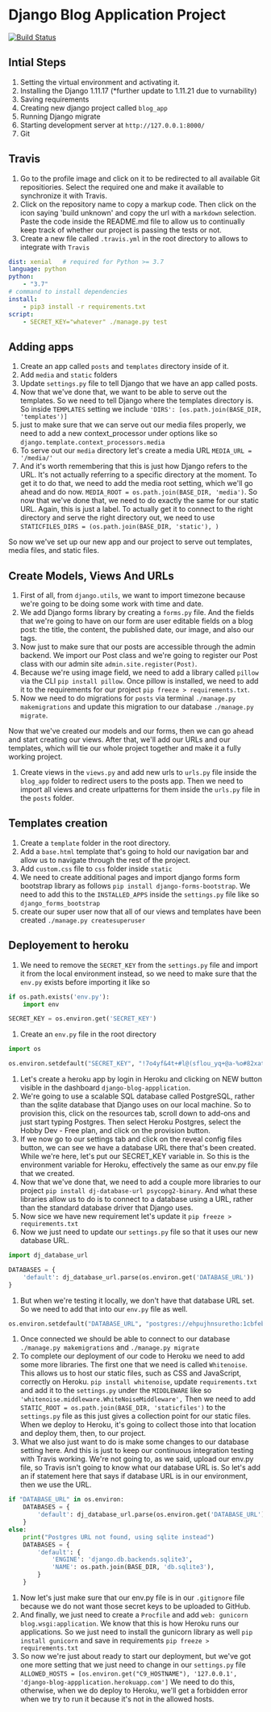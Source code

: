 # Django Blog Application Project

[![Build Status](https://travis-ci.org/danielsky81/DjangoBlogApp.svg?branch=master)](https://travis-ci.org/danielsky81/DjangoBlogApp)

## Intial Steps

1. Setting the virtual environment and activating it.
1. Installing the Django 1.11.17 (*further update to 1.11.21 due to vurnability)
1. Saving requirements
1. Creating new django project called `blog_app`
1. Running Django migrate
1. Starting development server at `http://127.0.0.1:8000/`
1. Git

## Travis

1. Go to the profile image and click on it to be redirected to all available Git repositiories. Select the required one and make it available to synchronize it with Travis.
1. Click on the repository name to copy a markup code. Then click on the icon saying 'build unknown' and copy the url with a `markdown` selection. Paste the code inside the README.md file to allow us to continually keep track of whether our project is passing the tests or not.
1. Create a new file called `.travis.yml` in the root directory to allows to integrate with `Travis`

```yml
dist: xenial   # required for Python >= 3.7
language: python
python:
    - "3.7"
# command to install dependencies
install:
    - pip3 install -r requirements.txt
script:
    - SECRET_KEY="whatever" ./manage.py test
```

## Adding apps

1. Create an app called `posts` and `templates` directory inside of it.
1. Add `media` and `static` folders
1. Update `settings.py` file to tell Django that we have an app called posts.
1. Now that we've done that, we want to be able to serve out the templates. So we need to tell Django where the templates directory is.  So inside `TEMPLATES` setting we include `'DIRS': [os.path.join(BASE_DIR, 'templates')]`
1. just to make sure that we can serve out our media files properly, we need to add a new context_processor under options like so `django.template.context_processors.media`
1. To serve out our `media` directory let's create a media URL `MEDIA_URL = '/media/'`
1. And it's worth remembering that this is just how Django refers to the URL. It's not actually referring to a specific directory at the moment. To get it to do that, we need to add the media root setting, which we'll go ahead and do now. `MEDIA_ROOT = os.path.join(BASE_DIR, 'media')`. So now that we've done that, we need to do exactly the same for our static URL. Again, this is just a label. To actually get it to connect to the right directory and serve the right directory out, we need to use `STATICFILES_DIRS = (os.path.join(BASE_DIR, 'static'), )`

So now we've set up our new app and our project to serve out templates, media files, and static files.

## Create Models, Views And URLs

1. First of all, from `django.utils`, we want to import timezone because we're going to be doing some work with time and date.
1. We add Django forms library by creating a `forms.py` file. And the fields that we're going to have on our form are user editable fields on a blog post: the title, the content, the published date, our image, and also our tags.
1. Now just to make sure that our posts are accessible through the admin backend. We import our Post class and we're going to register our Post class with our admin site `admin.site.register(Post)`.
1. Because we're using image field, we need to add a library called `pillow` via the CLI `pip install pillow`. Once pillow is installed, we need to add it to the requirements for our project `pip freeze > requirements.txt`.
1. Now we need to do migrations for `posts` via terminal `./manage.py makemigrations` and update this migration to our database `./manage.py migrate`.

Now that we've created our models and our forms, then we can go ahead and start creating our views. After that, we'll add our URLs and our templates, which will tie our whole project together and make it a fully working project.

1. Create views in the `views.py` and add new urls to `urls.py` file inside the `blog_app` folder to redirect users to the posts app. Then we need to import all views and create urlpatterns for them inside the `urls.py` file in the `posts` folder.

## Templates creation

1. Create a `template` folder in the root directory.
1. Add a `base.html` template that's going to hold our navigation bar and allow us to navigate through the rest of the project.
1. Add `custom.css` file to `css` folder inside `static`
1. We need to create additional pages and import django forms form bootstrap library as follows `pip install django-forms-bootstrap`. We need to add this to the `INSTALLED_APPS` inside the `settings.py` file like so `django_forms_bootstrap`
1. create our super user now that all of our views and templates have been created `./manage.py createsuperuser`

## Deployement to heroku

1. We need to remove the `SECRET_KEY` from the `settings.py` file and import it from the local environment instead, so we need to make sure that the `env.py` exists before importing it like so

```py
if os.path.exists('env.py'):
    import env

SECRET_KEY = os.environ.get('SECRET_KEY')
```

1. Create an `env.py` file in the root directory

```py
import os

os.environ.setdefault("SECRET_KEY", "!7o4yf&4t+#l@(sflou_yq+@a-%o#82xat1cg-q94($qc1@mtr")
```

1. Let's create a heroku app by login in Heroku and clicking on NEW button visible in the dashboard `django-blog-appplication`.
1. We're going to use a scalable SQL database called PostgreSQL, rather than the sqlite database that Django uses on our local machine. So to provision this, click on the resources tab, scroll down to add-ons and just start typing Postgres. Then select Heroku Postgres, select the Hobby Dev - Free plan, and click on the provision button.
1. If we now go to our settings tab and click on the reveal config files button, we can see we have a database URL there that's been created. While we're here, let's put our SECRET_KEY variable in. So this is the environment variable for Heroku, effectively the same as our env.py file that we created.
1. Now that we've done that, we need to add a couple more libraries to our project `pip install dj-database-url psycopg2-binary`. And what these libraries allow us to do is to connect to a database using a URL, rather than the standard database driver that Django uses.
1. Now sice we have new requirement let's update it `pip freeze > requirements.txt`
1. Now we just need to update our `settings.py` file so that it uses our new database URL.

```py
import dj_database_url

DATABASES = {
    'default': dj_database_url.parse(os.environ.get('DATABASE_URL'))
}
```

1. But when we're testing it locally, we don't have that database URL set. So we need to add that into our `env.py` file as well.

```py
os.environ.setdefault("DATABASE_URL", "postgres://ehpujhnsuretho:1cbfeb035cdbca6676fda04f6fd15dbf76fee153e8995231ea97c115a1ad17f8@ec2-54-246-84-100.eu-west-1.compute.amazonaws.com:5432/d9350caj6n1eft")
```

1. Once connected we should be able to connect to our database `./manage.py makemigrations` and `./manage.py migrate`
1. To complete our deployment of our code to Heroku we need to add some more libraries. The first one that we need is called `Whitenoise`. This allows us to host our static files, such as CSS and JavaScript, correctly on Heroku. `pip install whitenoise`, update `requirements.txt` and add it to the `settings.py` under the `MIDDLEWARE` like so `'whitenoise.middleware.WhiteNoiseMiddleware',` Then we need to add `STATIC_ROOT = os.path.join(BASE_DIR, 'staticfiles')` to the `settings.py` file as this just gives a collection point for our static files. When we deploy to Heroku, it's going to collect those into that location and deploy them, then, to our project.
1. What we also just want to do is make some changes to our database setting here. And this is just to keep our continuous integration testing with Travis working. We're not going to, as we said, upload our env.py file, so Travis isn't going to know what our database URL is. So let's add an if statement here that says if database URL is in our environment, then we use the URL.

```py
if "DATABASE_URL" in os.environ:
    DATABASES = {
        'default': dj_database_url.parse(os.environ.get('DATABASE_URL'))
    }
else:
    print("Postgres URL not found, using sqlite instead")
    DATABASES = {
        'default': {
            'ENGINE': 'django.db.backends.sqlite3',
            'NAME': os.path.join(BASE_DIR, 'db.sqlite3'),
        }
    }
```
1. Now let's just make sure that our env.py file is in our `.gitignore` file because we do not want those secret keys to be uploaded to GitHub.
1. And finally, we just need to create a `Procfile` and add `web: gunicorn blog.wsgi:application`. We know that this is how Heroku runs our applications. So we just need to install the gunicorn library as well `pip install gunicorn` and save in requirements `pip freeze > requirements.txt`
1. So now we're just about ready to start our deployment, but we've got one more setting that we just need to change in our `settings.py` file `ALLOWED_HOSTS = [os.environ.get("C9_HOSTNAME"), '127.0.0.1', 'django-blog-appplication.herokuapp.com']` We need to do this, otherwise, when we do deploy to Heroku, we'll get a forbidden error when we try to run it because it's not in the allowed hosts.